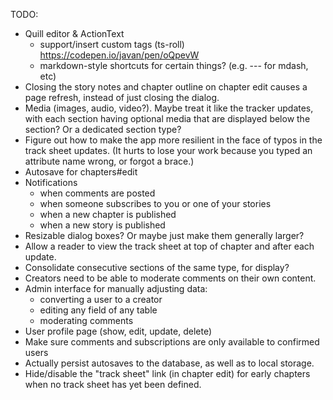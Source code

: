 TODO:

* Quill editor & ActionText
  - support/insert custom tags (ts-roll)
    https://codepen.io/javan/pen/oQpevW
  - markdown-style shortcuts for certain things? (e.g. --- for mdash, etc)
* Closing the story notes and chapter outline on chapter edit causes a page refresh, instead of just closing the dialog.
* Media (images, audio, video?). Maybe treat it like the tracker updates, with each section having optional media that are displayed below the section? Or a dedicated section type?
* Figure out how to make the app more resilient in the face of typos in the track sheet updates. (It hurts to lose your work because you typed an attribute name wrong, or forgot a brace.)
* Autosave for chapters#edit
* Notifications
    - when comments are posted
    - when someone subscribes to you or one of your stories
    - when a new chapter is published
    - when a new story is published
* Resizable dialog boxes? Or maybe just make them generally larger?
* Allow a reader to view the track sheet at top of chapter and after each update.
* Consolidate consecutive sections of the same type, for display?
* Creators need to be able to moderate comments on their own content.
* Admin interface for manually adjusting data:
  - converting a user to a creator
  - editing any field of any table
  - moderating comments
* User profile page (show, edit, update, delete)
* Make sure comments and subscriptions are only available to confirmed users
* Actually persist autosaves to the database, as well as to local storage.
* Hide/disable the "track sheet" link (in chapter edit) for early chapters when no track sheet has yet been defined.
